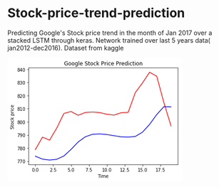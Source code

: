 # Stock-price-trend-prediction
Predicting Google's Stock price trend in the month of Jan 2017 over a stacked LSTM through keras. Network trained over last 5 years data( jan2012-dec2016). Dataset from kaggle

![Screenshot](result.png)

